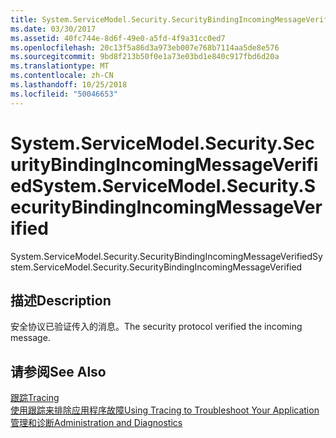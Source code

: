 ```yaml
---
title: System.ServiceModel.Security.SecurityBindingIncomingMessageVerified
ms.date: 03/30/2017
ms.assetid: 40fc744e-8d6f-49e0-a5fd-4f9a31cc0ed7
ms.openlocfilehash: 20c13f5a86d3a973eb007e768b7114aa5de8e576
ms.sourcegitcommit: 9bd8f213b50f0e1a73e03bd1e840c917fbd6d20a
ms.translationtype: MT
ms.contentlocale: zh-CN
ms.lasthandoff: 10/25/2018
ms.locfileid: "50046653"
---
```

# <a name="systemservicemodelsecuritysecuritybindingincomingmessageverified"></a><span data-ttu-id="aef4b-102">System.ServiceModel.Security.SecurityBindingIncomingMessageVerified</span><span class="sxs-lookup"><span data-stu-id="aef4b-102">System.ServiceModel.Security.SecurityBindingIncomingMessageVerified</span></span>
<span data-ttu-id="aef4b-103">System.ServiceModel.Security.SecurityBindingIncomingMessageVerified</span><span class="sxs-lookup"><span data-stu-id="aef4b-103">System.ServiceModel.Security.SecurityBindingIncomingMessageVerified</span></span>  
  
## <a name="description"></a><span data-ttu-id="aef4b-104">描述</span><span class="sxs-lookup"><span data-stu-id="aef4b-104">Description</span></span>  
 <span data-ttu-id="aef4b-105">安全协议已验证传入的消息。</span><span class="sxs-lookup"><span data-stu-id="aef4b-105">The security protocol verified the incoming message.</span></span>  
  
## <a name="see-also"></a><span data-ttu-id="aef4b-106">请参阅</span><span class="sxs-lookup"><span data-stu-id="aef4b-106">See Also</span></span>  
 [<span data-ttu-id="aef4b-107">跟踪</span><span class="sxs-lookup"><span data-stu-id="aef4b-107">Tracing</span></span>](../../../../../docs/framework/wcf/diagnostics/tracing/index.md)  
 [<span data-ttu-id="aef4b-108">使用跟踪来排除应用程序故障</span><span class="sxs-lookup"><span data-stu-id="aef4b-108">Using Tracing to Troubleshoot Your Application</span></span>](../../../../../docs/framework/wcf/diagnostics/tracing/using-tracing-to-troubleshoot-your-application.md)  
 [<span data-ttu-id="aef4b-109">管理和诊断</span><span class="sxs-lookup"><span data-stu-id="aef4b-109">Administration and Diagnostics</span></span>](../../../../../docs/framework/wcf/diagnostics/index.md)
